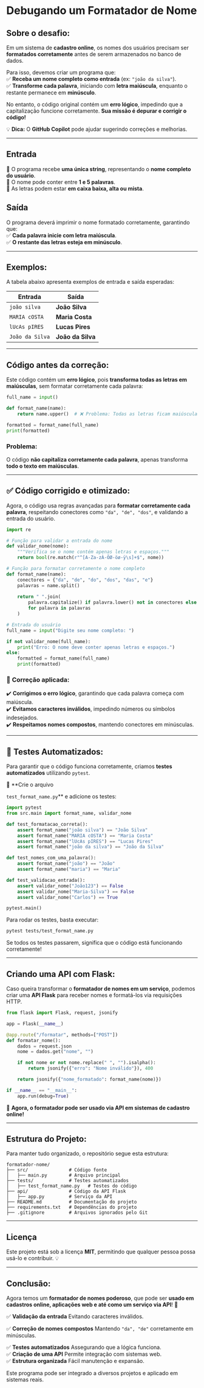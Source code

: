# **Debugando um Formatador de Nome**  

## **Sobre o desafio:**  

Em um sistema de **cadastro online**, os nomes dos usuários precisam ser **formatados corretamente** antes de serem armazenados no banco de dados.  

Para isso, devemos criar um programa que:  
✅ **Receba um nome completo como entrada** (ex: `"joão da silva"`).  
✅ **Transforme cada palavra**, iniciando com **letra maiúscula**, enquanto o restante permanece em **minúsculo**.  

No entanto, o código original contém um **erro lógico**, impedindo que a capitalização funcione corretamente. **Sua missão é depurar e corrigir o código!**  

💡 **Dica:** O **GitHub Copilot** pode ajudar sugerindo correções e melhorias.  

---

## **Entrada**

📌 O programa recebe **uma única string**, representando o **nome completo do usuário**.  
📌 O nome pode conter entre **1 e 5 palavras**.  
📌 As letras podem estar **em caixa baixa, alta ou mista**.  

## **Saída**

O programa deverá imprimir o nome formatado corretamente, garantindo que:  
✅ **Cada palavra inicie com letra maiúscula**.  
✅ **O restante das letras esteja em minúsculo**.  

---

## **Exemplos:**

A tabela abaixo apresenta exemplos de entrada e saída esperadas:

| Entrada | Saída |
|---------|------|
| `joão silva`  | **João Silva**  |
| `MARIA cOSTA` | **Maria Costa** |
| `lUcAs pIRES` | **Lucas Pires** |
| `João da Silva` | **João da Silva** |

---

## **Código antes da correção:**

Este código contém um **erro lógico**, pois **transforma todas as letras em maiúsculas**, sem formatar corretamente cada palavra:

```python
full_name = input()

def format_name(name):
    return name.upper()  # ❌ Problema: Todas as letras ficam maiúsculas!

formatted = format_name(full_name)
print(formatted)
```

### **Problema:**

 O código **não capitaliza corretamente cada palavra**, apenas transforma **todo o texto em maiúsculas**.  

---

## ✅ **Código corrigido e otimizado:**

Agora, o código usa regras avançadas para **formatar corretamente cada palavra**, respeitando conectores como `"da", "de", "dos"`, e validando a entrada do usuário.

```python
import re

# Função para validar a entrada do nome
def validar_nome(nome):
    """Verifica se o nome contém apenas letras e espaços."""
    return bool(re.match(r"^[A-Za-zÀ-ÖØ-öø-ÿ\s]+$", nome))

# Função para formatar corretamente o nome completo
def format_name(name):
    conectores = {"da", "de", "do", "dos", "das", "e"}
    palavras = name.split()
    
    return " ".join(
        palavra.capitalize() if palavra.lower() not in conectores else palavra.lower()
        for palavra in palavras
    )

# Entrada do usuário
full_name = input("Digite seu nome completo: ")

if not validar_nome(full_name):
    print("Erro: O nome deve conter apenas letras e espaços.")
else:
    formatted = format_name(full_name)
    print(formatted)
```

### 🔧 **Correção aplicada:**

✔️ **Corrigimos o erro lógico**, garantindo que cada palavra começa com maiúscula.  
✔️ **Evitamos caracteres inválidos**, impedindo números ou símbolos indesejados.  
✔️ **Respeitamos nomes compostos**, mantendo conectores em minúsculas.  

---

## 🧪 **Testes Automatizados:**

Para garantir que o código funciona corretamente, criamos **testes automatizados** utilizando `pytest`.  

📌 **Crie o arquivo 

`test_format_name.py`** e adicione os testes:

```python
import pytest
from src.main import format_name, validar_nome

def test_formatacao_correta():
    assert format_name("joão silva") == "João Silva"
    assert format_name("MARIA cOSTA") == "Maria Costa"
    assert format_name("lUcAs pIRES") == "Lucas Pires"
    assert format_name("joão da silva") == "João da Silva"

def test_nomes_com_uma_palavra():
    assert format_name("joão") == "João"
    assert format_name("maria") == "Maria"

def test_validacao_entrada():
    assert validar_nome("João123") == False
    assert validar_nome("Maria-Silva") == False
    assert validar_nome("Carlos") == True

pytest.main()
```

Para rodar os testes, basta executar:  
```bash
pytest tests/test_format_name.py
```

Se todos os testes passarem, significa que o código está funcionando corretamente! 

---

## **Criando uma API com Flask:**

Caso queira transformar o **formatador de nomes em um serviço**, podemos criar uma **API Flask** para receber nomes e formatá-los via requisições HTTP.  

```python
from flask import Flask, request, jsonify

app = Flask(__name__)

@app.route("/formatar", methods=["POST"])
def formatar_nome():
    dados = request.json
    nome = dados.get("nome", "")

    if not nome or not nome.replace(" ", "").isalpha():
        return jsonify({"erro": "Nome inválido"}), 400

    return jsonify({"nome_formatado": format_name(nome)})

if __name__ == "__main__":
    app.run(debug=True)
```

🔹 **Agora, o formatador pode ser usado via API em sistemas de cadastro online!**   

---

## **Estrutura do Projeto:**

Para manter tudo organizado, o repositório segue esta estrutura:

```
formatador-nome/
├── src/               # Código fonte
│   ├── main.py        # Arquivo principal
├── tests/             # Testes automatizados
│   ├── test_format_name.py   # Testes do código
├── api/               # Código da API Flask
│   ├── app.py         # Serviço da API
├── README.md          # Documentação do projeto
├── requirements.txt   # Dependências do projeto
├── .gitignore         # Arquivos ignorados pelo Git
```

---

## **Licença**  
Este projeto está sob a licença **MIT**, permitindo que qualquer pessoa possa usá-lo e contribuir. 💡  

---

## **Conclusão:**  
Agora temos um **formatador de nomes poderoso**, que pode ser **usado em cadastros online, aplicações web e até como um serviço via API**! 🚀  

✅ **Validação da entrada**  Evitando caracteres inválidos.  

✅ **Correção de nomes compostos**  Mantendo `"da", "de"` corretamente em minúsculas.  

✅ **Testes automatizados** Assegurando que a lógica funciona.  
✅ **Criação de uma API** 
Permite integração com sistemas web.  
✅ **Estrutura organizada** 
Fácil manutenção e expansão.  

Este programa pode ser integrado a diversos projetos e aplicado em sistemas reais. 
